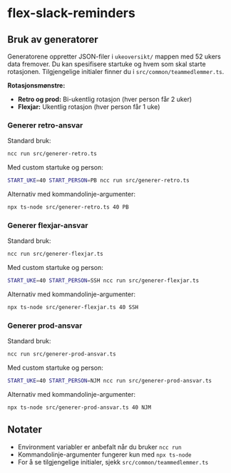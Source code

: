 # flex-slack-reminders

## Bruk av generatorer

Generatorene oppretter JSON-filer i `ukeoversikt/` mappen med 52 ukers data fremover. Du kan spesifisere startuke og hvem som skal starte rotasjonen. Tilgjengelige initialer finner du i `src/common/teammedlemmer.ts`.

**Rotasjonsmønstre:**

- **Retro og prod:** Bi-ukentlig rotasjon (hver person får 2 uker)
- **Flexjar:** Ukentlig rotasjon (hver person får 1 uke)

### Generer retro-ansvar

Standard bruk:

```bash
ncc run src/generer-retro.ts
```

Med custom startuke og person:

```bash
START_UKE=40 START_PERSON=PB ncc run src/generer-retro.ts
```

Alternativ med kommandolinje-argumenter:

```bash
npx ts-node src/generer-retro.ts 40 PB
```

### Generer flexjar-ansvar

Standard bruk:

```bash
ncc run src/generer-flexjar.ts
```

Med custom startuke og person:

```bash
START_UKE=40 START_PERSON=SSH ncc run src/generer-flexjar.ts
```

Alternativ med kommandolinje-argumenter:

```bash
npx ts-node src/generer-flexjar.ts 40 SSH
```

### Generer prod-ansvar

Standard bruk:

```bash
ncc run src/generer-prod-ansvar.ts
```

Med custom startuke og person:

```bash
START_UKE=40 START_PERSON=NJM ncc run src/generer-prod-ansvar.ts
```

Alternativ med kommandolinje-argumenter:

```bash
npx ts-node src/generer-prod-ansvar.ts 40 NJM
```

## Notater

- Environment variabler er anbefalt når du bruker `ncc run`
- Kommandolinje-argumenter fungerer kun med `npx ts-node`
- For å se tilgjengelige initialer, sjekk `src/common/teammedlemmer.ts`

